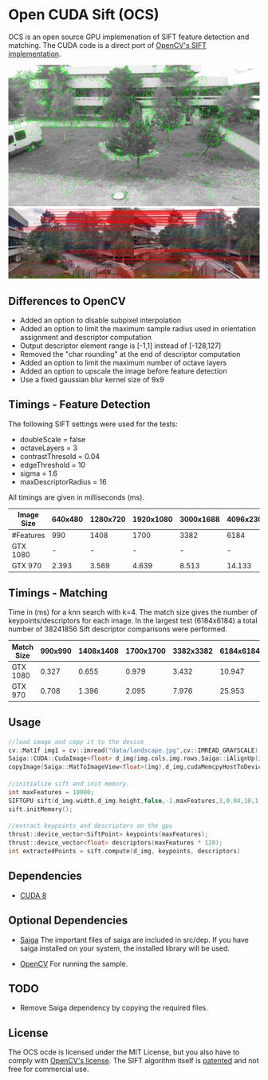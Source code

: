 # Open CUDA Sift (OCS)

OCS is an open source GPU implemenation of SIFT feature detection and matching. The CUDA code is a direct port of [OpenCV's SIFT implementation](https://github.com/opencv/opencv_contrib/blob/master/modules/xfeatures2d/src/sift.cpp).

<img src="data/features_ref.jpg" width="600"/> 
<img src="data/matches_ref.jpg" /> 

## Differences to OpenCV

 * Added an option to disable subpixel interpolation
 * Added an option to limit the maximum sample radius used in orientation assignment and descriptor computation
 * Output descriptor element range is [-1,1] instead of [-128,127]
 * Removed the "char rounding" at the end of descriptor computation
 * Added an option to limit the maximum number of octave layers
 * Added an option to upscale the image before feature detection
 * Use a fixed gaussian blur kernel size of 9x9


## Timings - Feature Detection

The following SIFT settings were used for the tests:

* doubleScale = false
* octaveLayers = 3
* contrastThresold = 0.04
* edgeThreshold = 10
* sigma = 1.6
* maxDescriptorRadius = 16

All timings are given in milliseconds (ms).

| Image Size  |      640x480      | 1280x720 | 1920x1080 | 3000x1688 | 4096x2304 | 
| --- | --- | --- | --- |--- |--- |
| #Features | 990 | 1408 | 1700 | 3382 |6184 |
| GTX 1080 | - | - | - | - |- |
| GTX 970 | 2.393 | 3.569| 4.639 | 8.513 |14.133 |

## Timings - Matching

Time in (ms) for a knn search with k=4. The match size gives the number of keypoints/descriptors for each image. In the largest test (6184x6184) a total number of 38241856 Sift descriptor comparisons were performed.

| Match Size   |      990x990      | 1408x1408 | 1700x1700 | 3382x3382 |  6184x6184 | 
| --- | --- | --- | --- |--- |--- |
| GTX 1080 | 0.327 | 0.655 | 0.979 | 3.432 |10.947 |
| GTX 970 | 0.708 | 1.396 | 2.095 | 7.976 |25.953 |

## Usage

```c++
//load image and copy it to the device
cv::Mat1f img1 = cv::imread("data/landscape.jpg",cv::IMREAD_GRAYSCALE);
Saiga::CUDA::CudaImage<float> d_img(img.cols,img.rows,Saiga::iAlignUp(img.cols*sizeof(float),256));
copyImage(Saiga::MatToImageView<float>(img),d_img,cudaMemcpyHostToDevice);

//initialize sift and init memory. 
int maxFeatures = 10000;
SIFTGPU sift(d_img.width,d_img.height,false,-1,maxFeatures,3,0.04,10,1.6);
sift.initMemory();

//extract keypoints and descriptors on the gpu
thrust::device_vector<SiftPoint> keypoints(maxFeatures);
thrust::device_vector<float> descriptors(maxFeatures * 128);
int extractedPoints = sift.compute(d_img, keypoints, descriptors)
```

## Dependencies

 * [CUDA 8](https://developer.nvidia.com/cuda-downloads)

## Optional Dependencies

 * [Saiga](https://github.com/darglein/saiga) 
The important files of saiga are included in src/dep. If you have saiga installed on your system, the installed library will be used.

 * [OpenCV](https://github.com/opencv/opencv) 
For running the sample.

## TODO

 * Remove Saiga dependency by copying the required files.

## License

The OCS ocde is licensed under the MIT License, but you also have to comply with [OpenCV's license](https://github.com/opencv/opencv_contrib/blob/master/LICENSE). The SIFT algorithm itself is [patented](https://www.google.com/patents/US6711293) and not free for commercial use.

